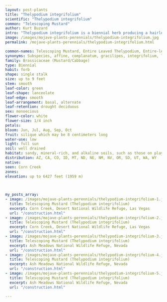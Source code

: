 ```yaml
---
layout: post-plants
title: "Thelypodium integrifolium"
scientific: "Thelypodium integrifolium"
common: "Telescoping Mustard"
author: Kurt Buzard
intro: "Thelypodium integrifolium is a biennial herb producing a hairless, waxy stem with a thick, sturdy base, unbranched or branching toward the top and sometimes becoming quite tall, approaching three meters in maximum height. The thick, waxy leaves are not compound or lobed, having smooth edges. The largest basal leaves may exceed 30 centimeters in length. Leaves higher on the plant are shorter and are smooth-edged or toothed. The inflorescence is a dense, cylindrical, spikelike raceme of white or purplish flowers. The fruit is a silique which may be 8 centimeters long."
image: /images/mojave-plants-perennials/thelypodium-integrifolium.jpg
permalink: /mojave-plants-perennials/thelypodium-integrifolium.html

common-names: Telescoping Mustard, Entire Leaved Thelypodium, Entire-leaf Thelypody, Entireleaved Thelypody, Smoothleaved Thelypody, Foxtail Thelypodium
synonyms: Subspecies, affine, complanatum, gracilipes, integrifolium, longicarpum
family: Brassicaceae (Mustard/Cabbage)
type: Biennial
habit: forb
shape: single stalk
size: up to 9 feet
stem: smooth
leaf-color: green
leaf-shape: lanceolate
leaf-edge: smooth
leaf-arrangement: basal, alternate
leaf-retention: drought deciduous
sex: monoecious
flower-color: white
flower-size: 1/4 inch
petals: 
bloom: Jun, Jul, Aug, Sep, Oct
fruit: silique which may be 8 centimeters long
water-use: low
light: full sun
soil: well drained
habitat: sandy, mineral-rich, and alkaline soils, such as those on playas
distribution: AZ, CA, CO, ID, MT, ND, NE, NM, NV, OR, SD, UT, WA, WY
native: 
seen: Corn Creek
zones: 
elevation: up to 6427 feet (1959 m)
 
   

my_posts_array:
- image: /images/mojave-plants-perennials/thelypodium-integrifolium-1.jpg
  title: Telescoping Mustard (Thelypodium integrifolium)
  excerpt: Corn Creek, Desert National Wildlife Refuge, Las Vegas
  url: "/construction.html"
- image: /images/mojave-plants-perennials/thelypodium-integrifolium-2.jpg
  title: Telescoping Mustard (Thelypodium integrifolium)
  excerpt: Corn Creek, Desert National Wildlife Refuge, Las Vegas
  url: "/construction.html"
- image: /images/mojave-plants-perennials/thelypodium-integrifolium-3.jpg
  title: Telescoping Mustard (Thelypodium integrifolium)
  excerpt: Ash Meadows National Wildlife Refuge, Nevada
  url: "/construction.html"
- image: /images/mojave-plants-perennials/thelypodium-integrifolium-4.jpg
  title: Telescoping Mustard (Thelypodium integrifolium)
  excerpt: Ash Meadows National Wildlife Refuge, Nevada
  url: "/construction.html"
- image: /images/mojave-plants-perennials/thelypodium-integrifolium-5.jpg
  title: Telescoping Mustard (Thelypodium integrifolium)
  excerpt: Ash Meadows National Wildlife Refuge, Nevada
  url: "/construction.html"
 
---
```

  
  
 <p></p>
  